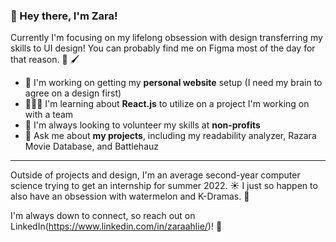 ### 👋 Hey there, I'm Zara!

Currently I'm focusing on my lifelong obsession with design transferring my skills to UI design! You can probably find me on Figma most of the day for that reason. 👀 🖌️

- 🎨 I'm working on getting my **personal website** setup (I need my brain to agree on a design first)
- 👩🏽‍💻 I'm learning about **React.js** to utilize on a project I'm working on with a team
- 🔎 I'm always looking to volunteer my skills at **non-profits**
- 💬 Ask me about **my projects**, including my readability analyzer, Razara Movie Database, and Battlehauz

***

Outside of projects and design, I'm an average second-year computer science trying to get an internship for summer 2022. ☀️ I just so happen to also have an obsession with watermelon and K-Dramas. 🍉 

I'm always down to connect, so reach out on LinkedIn(https://www.linkedin.com/in/zaraahlie/)! 🤠

<!--
**zaraahlie/zaraahlie** is a ✨ _special_ ✨ repository because its `README.md` (this file) appears on your GitHub profile.

Here are some ideas to get you started:

- 🔭 I’m currently working on ...
- 🌱 I’m currently learning ...
- 👯 I’m looking to collaborate on ...
- 🤔 I’m looking for help with ...
- 💬 Ask me about ...
- 📫 How to reach me: ...
- 😄 Pronouns: ...
- ⚡ Fun fact: ...
-->
